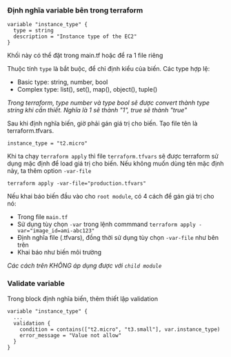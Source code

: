### Định nghĩa variable bên trong terraform
```
variable "instance_type" {
  type = string
  description = "Instance type of the EC2"
}
```
Khối này có thể đặt trong main.tf hoặc để ra 1 file riêng

Thuộc tính `type` là bắt buộc, để chỉ định kiểu của biến. Các type hợp lệ:
- Basic type: string, number, bool
- Complex type: list(), set(), map(), object(), tuple()

*Trong terraform, type number và type bool sẽ được convert thành type string khi cần thiết. Nghĩa là 1 sẽ thành "1", true sẽ thành "true"*

Sau khi định nghĩa biến, giờ phải gán giá trị cho biến. Tạo file tên là terraform.tfvars.
```
instance_type = "t2.micro"
```
Khi ta chạy `terraform apply` thì file `terraform.tfvars` sẽ được terraform sử dụng mặc định để load giá trị cho biến. Nếu không muốn dùng tên mặc định này, ta thêm option `-var-file`
```
terraform apply -var-file="production.tfvars"
```
Nếu khai báo biến đầu vào cho `root module`, có 4 cách để gán giá trị cho nó:
- Trong file `main.tf`
- Sử dụng tùy chọn `-var` trong lệnh commmand `terraform apply -var="image_id=ami-abc123"`
- Định nghĩa file (.tfvars), đồng thời sử dụng tùy chọn `-var-file` như bên trên
- Khai báo như biến môi trường

*Các cách trên KHÔNG áp dụng được với `child module`*

### Validate variable
Trong block định nghĩa biến, thêm thiết lập validation
```
variable "instance_type" {
  ...
  validation {
    condition = contains(["t2.micro", "t3.small"], var.instance_type)
    error_message = "Value not allow"
  }
}
```
